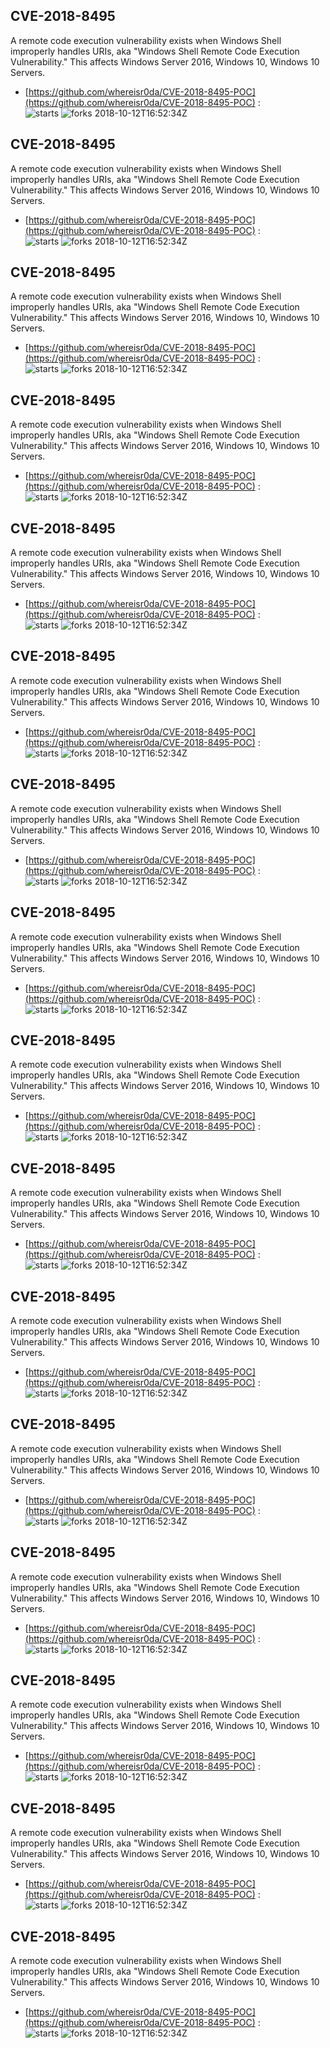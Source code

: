 ## CVE-2018-8495
 A remote code execution vulnerability exists when Windows Shell improperly handles URIs, aka "Windows Shell Remote Code Execution Vulnerability." This affects Windows Server 2016, Windows 10, Windows 10 Servers.

- [https://github.com/whereisr0da/CVE-2018-8495-POC](https://github.com/whereisr0da/CVE-2018-8495-POC) :  
![starts](https://img.shields.io/github/stars/whereisr0da/CVE-2018-8495-POC.svg) 
![forks](https://img.shields.io/github/forks/whereisr0da/CVE-2018-8495-POC.svg) 
2018-10-12T16:52:34Z

## CVE-2018-8495
 A remote code execution vulnerability exists when Windows Shell improperly handles URIs, aka "Windows Shell Remote Code Execution Vulnerability." This affects Windows Server 2016, Windows 10, Windows 10 Servers.

- [https://github.com/whereisr0da/CVE-2018-8495-POC](https://github.com/whereisr0da/CVE-2018-8495-POC) :  
![starts](https://img.shields.io/github/stars/whereisr0da/CVE-2018-8495-POC.svg) 
![forks](https://img.shields.io/github/forks/whereisr0da/CVE-2018-8495-POC.svg) 
2018-10-12T16:52:34Z

## CVE-2018-8495
 A remote code execution vulnerability exists when Windows Shell improperly handles URIs, aka "Windows Shell Remote Code Execution Vulnerability." This affects Windows Server 2016, Windows 10, Windows 10 Servers.

- [https://github.com/whereisr0da/CVE-2018-8495-POC](https://github.com/whereisr0da/CVE-2018-8495-POC) :  
![starts](https://img.shields.io/github/stars/whereisr0da/CVE-2018-8495-POC.svg) 
![forks](https://img.shields.io/github/forks/whereisr0da/CVE-2018-8495-POC.svg) 
2018-10-12T16:52:34Z

## CVE-2018-8495
 A remote code execution vulnerability exists when Windows Shell improperly handles URIs, aka "Windows Shell Remote Code Execution Vulnerability." This affects Windows Server 2016, Windows 10, Windows 10 Servers.

- [https://github.com/whereisr0da/CVE-2018-8495-POC](https://github.com/whereisr0da/CVE-2018-8495-POC) :  
![starts](https://img.shields.io/github/stars/whereisr0da/CVE-2018-8495-POC.svg) 
![forks](https://img.shields.io/github/forks/whereisr0da/CVE-2018-8495-POC.svg) 
2018-10-12T16:52:34Z

## CVE-2018-8495
 A remote code execution vulnerability exists when Windows Shell improperly handles URIs, aka "Windows Shell Remote Code Execution Vulnerability." This affects Windows Server 2016, Windows 10, Windows 10 Servers.

- [https://github.com/whereisr0da/CVE-2018-8495-POC](https://github.com/whereisr0da/CVE-2018-8495-POC) :  
![starts](https://img.shields.io/github/stars/whereisr0da/CVE-2018-8495-POC.svg) 
![forks](https://img.shields.io/github/forks/whereisr0da/CVE-2018-8495-POC.svg) 
2018-10-12T16:52:34Z

## CVE-2018-8495
 A remote code execution vulnerability exists when Windows Shell improperly handles URIs, aka "Windows Shell Remote Code Execution Vulnerability." This affects Windows Server 2016, Windows 10, Windows 10 Servers.

- [https://github.com/whereisr0da/CVE-2018-8495-POC](https://github.com/whereisr0da/CVE-2018-8495-POC) :  
![starts](https://img.shields.io/github/stars/whereisr0da/CVE-2018-8495-POC.svg) 
![forks](https://img.shields.io/github/forks/whereisr0da/CVE-2018-8495-POC.svg) 
2018-10-12T16:52:34Z

## CVE-2018-8495
 A remote code execution vulnerability exists when Windows Shell improperly handles URIs, aka "Windows Shell Remote Code Execution Vulnerability." This affects Windows Server 2016, Windows 10, Windows 10 Servers.

- [https://github.com/whereisr0da/CVE-2018-8495-POC](https://github.com/whereisr0da/CVE-2018-8495-POC) :  
![starts](https://img.shields.io/github/stars/whereisr0da/CVE-2018-8495-POC.svg) 
![forks](https://img.shields.io/github/forks/whereisr0da/CVE-2018-8495-POC.svg) 
2018-10-12T16:52:34Z

## CVE-2018-8495
 A remote code execution vulnerability exists when Windows Shell improperly handles URIs, aka "Windows Shell Remote Code Execution Vulnerability." This affects Windows Server 2016, Windows 10, Windows 10 Servers.

- [https://github.com/whereisr0da/CVE-2018-8495-POC](https://github.com/whereisr0da/CVE-2018-8495-POC) :  
![starts](https://img.shields.io/github/stars/whereisr0da/CVE-2018-8495-POC.svg) 
![forks](https://img.shields.io/github/forks/whereisr0da/CVE-2018-8495-POC.svg) 
2018-10-12T16:52:34Z

## CVE-2018-8495
 A remote code execution vulnerability exists when Windows Shell improperly handles URIs, aka "Windows Shell Remote Code Execution Vulnerability." This affects Windows Server 2016, Windows 10, Windows 10 Servers.

- [https://github.com/whereisr0da/CVE-2018-8495-POC](https://github.com/whereisr0da/CVE-2018-8495-POC) :  
![starts](https://img.shields.io/github/stars/whereisr0da/CVE-2018-8495-POC.svg) 
![forks](https://img.shields.io/github/forks/whereisr0da/CVE-2018-8495-POC.svg) 
2018-10-12T16:52:34Z

## CVE-2018-8495
 A remote code execution vulnerability exists when Windows Shell improperly handles URIs, aka "Windows Shell Remote Code Execution Vulnerability." This affects Windows Server 2016, Windows 10, Windows 10 Servers.

- [https://github.com/whereisr0da/CVE-2018-8495-POC](https://github.com/whereisr0da/CVE-2018-8495-POC) :  
![starts](https://img.shields.io/github/stars/whereisr0da/CVE-2018-8495-POC.svg) 
![forks](https://img.shields.io/github/forks/whereisr0da/CVE-2018-8495-POC.svg) 
2018-10-12T16:52:34Z

## CVE-2018-8495
 A remote code execution vulnerability exists when Windows Shell improperly handles URIs, aka "Windows Shell Remote Code Execution Vulnerability." This affects Windows Server 2016, Windows 10, Windows 10 Servers.

- [https://github.com/whereisr0da/CVE-2018-8495-POC](https://github.com/whereisr0da/CVE-2018-8495-POC) :  
![starts](https://img.shields.io/github/stars/whereisr0da/CVE-2018-8495-POC.svg) 
![forks](https://img.shields.io/github/forks/whereisr0da/CVE-2018-8495-POC.svg) 
2018-10-12T16:52:34Z

## CVE-2018-8495
 A remote code execution vulnerability exists when Windows Shell improperly handles URIs, aka "Windows Shell Remote Code Execution Vulnerability." This affects Windows Server 2016, Windows 10, Windows 10 Servers.

- [https://github.com/whereisr0da/CVE-2018-8495-POC](https://github.com/whereisr0da/CVE-2018-8495-POC) :  
![starts](https://img.shields.io/github/stars/whereisr0da/CVE-2018-8495-POC.svg) 
![forks](https://img.shields.io/github/forks/whereisr0da/CVE-2018-8495-POC.svg) 
2018-10-12T16:52:34Z

## CVE-2018-8495
 A remote code execution vulnerability exists when Windows Shell improperly handles URIs, aka "Windows Shell Remote Code Execution Vulnerability." This affects Windows Server 2016, Windows 10, Windows 10 Servers.

- [https://github.com/whereisr0da/CVE-2018-8495-POC](https://github.com/whereisr0da/CVE-2018-8495-POC) :  
![starts](https://img.shields.io/github/stars/whereisr0da/CVE-2018-8495-POC.svg) 
![forks](https://img.shields.io/github/forks/whereisr0da/CVE-2018-8495-POC.svg) 
2018-10-12T16:52:34Z

## CVE-2018-8495
 A remote code execution vulnerability exists when Windows Shell improperly handles URIs, aka "Windows Shell Remote Code Execution Vulnerability." This affects Windows Server 2016, Windows 10, Windows 10 Servers.

- [https://github.com/whereisr0da/CVE-2018-8495-POC](https://github.com/whereisr0da/CVE-2018-8495-POC) :  
![starts](https://img.shields.io/github/stars/whereisr0da/CVE-2018-8495-POC.svg) 
![forks](https://img.shields.io/github/forks/whereisr0da/CVE-2018-8495-POC.svg) 
2018-10-12T16:52:34Z

## CVE-2018-8495
 A remote code execution vulnerability exists when Windows Shell improperly handles URIs, aka "Windows Shell Remote Code Execution Vulnerability." This affects Windows Server 2016, Windows 10, Windows 10 Servers.

- [https://github.com/whereisr0da/CVE-2018-8495-POC](https://github.com/whereisr0da/CVE-2018-8495-POC) :  
![starts](https://img.shields.io/github/stars/whereisr0da/CVE-2018-8495-POC.svg) 
![forks](https://img.shields.io/github/forks/whereisr0da/CVE-2018-8495-POC.svg) 
2018-10-12T16:52:34Z

## CVE-2018-8495
 A remote code execution vulnerability exists when Windows Shell improperly handles URIs, aka "Windows Shell Remote Code Execution Vulnerability." This affects Windows Server 2016, Windows 10, Windows 10 Servers.

- [https://github.com/whereisr0da/CVE-2018-8495-POC](https://github.com/whereisr0da/CVE-2018-8495-POC) :  
![starts](https://img.shields.io/github/stars/whereisr0da/CVE-2018-8495-POC.svg) 
![forks](https://img.shields.io/github/forks/whereisr0da/CVE-2018-8495-POC.svg) 
2018-10-12T16:52:34Z

